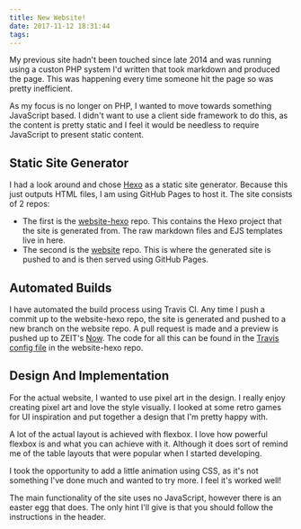 ```yaml
---
title: New Website!
date: 2017-11-12 18:31:44
tags:
---
```

My previous site hadn't been touched since late 2014 and was running using a custon PHP system I'd written that took markdown and produced the page. This was happening every time someone hit the page so was pretty inefficient.

As my focus is no longer on PHP, I wanted to move towards something JavaScript based. I didn't want to use a client side framework to do this, as the content is pretty static and I feel it would be needless to require JavaScript to present static content.

<!-- more -->

## Static Site Generator

I had a look around and chose [Hexo](https://hexo.io/) as a static site generator. Because this just outputs HTML files, I am using GitHub Pages to host it. The site consists of 2 repos:

- The first is the [website-hexo](https://github.com/lukeb-uk/website-hexo) repo. This contains the Hexo project that the site is generated from. The raw markdown files and EJS templates live in here.
- The second is the [website](https://github.com/lukeb-uk/website) repo. This is where the generated site is pushed to and is then served using GitHub Pages.

## Automated Builds

I have automated the build process using Travis CI. Any time I push a commit up to the website-hexo repo, the site is generated and pushed to a new branch on the website repo. A pull request is made and a preview is pushed up to ZEIT's [Now](https://zeit.co/now). The code for all this can be found in the [Travis config file](https://github.com/lukeb-uk/website-hexo/blob/master/.travis.yml) in the website-hexo repo.

## Design And Implementation

For the actual website, I wanted to use pixel art in the design. I really enjoy creating pixel art and love the style visually. I looked at some retro games for UI inspiration and put together a design that I'm pretty happy with.

A lot of the actual layout is achieved with flexbox. I love how powerful flexbox is and what you can achieve with it. Although it does sort of remind me of the table layouts that were popular when I started developing.

I took the opportunity to add a little animation using CSS, as it's not something I've done much and wanted to try more. I feel it's worked well!

The main functionality of the site uses no JavaScript, however there is an easter egg that does. The only hint I'll give is that you should follow the instructions in the header.
